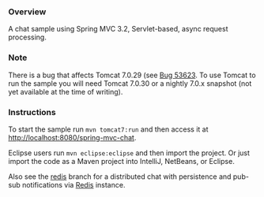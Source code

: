 
### Overview

A chat sample using Spring MVC 3.2, Servlet-based, async request processing.

### Note

There is a bug that affects Tomcat 7.0.29 (see [Bug 53623](https://issues.apache.org/bugzilla/show_bug.cgi?id=53623). To use Tomcat to run the sample you will need Tomcat 7.0.30 or a nightly 7.0.x snapshot (not yet available at the time of writing).

### Instructions

To start the sample run `mvn tomcat7:run` and then access it at [http://localhost:8080/spring-mvc-chat](http://localhost:8080/spring-mvc-chat).

Eclipse users run `mvn eclipse:eclipse` and then import the project. Or just import the code as a Maven project into IntelliJ, NetBeans, or Eclipse.

Also see the [redis](https://github.com/rstoyanchev/spring-mvc-chat/tree/redis) branch for a distributed chat with persistence and pub-sub notifications via [Redis](http://redis.io) instance. 
